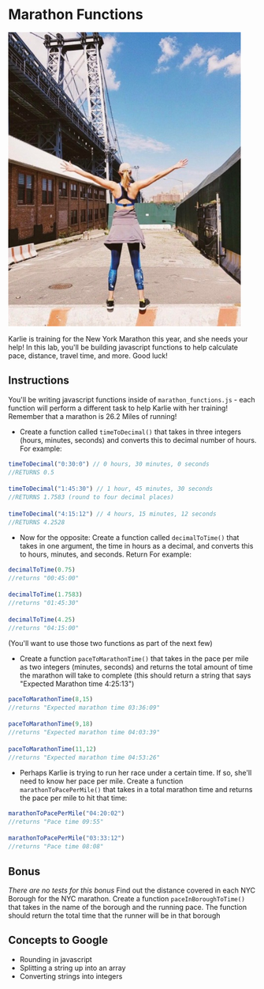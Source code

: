 # Marathon Functions

![Karlie](karlie-run.jpg)

Karlie is training for the New York Marathon this year, and she needs your help! In this lab, you'll be building javascript functions to help calculate pace, distance, travel time, and more. Good luck!

## Instructions

You'll be writing javascript functions inside of `marathon_functions.js` - each function will perform a different task to help Karlie with her training! Remember that a marathon is 26.2 Miles of running!

+ Create a function called `timeToDecimal()` that takes in three integers (hours, minutes, seconds) and converts this to decimal number of hours. For example:

```js
timeToDecimal("0:30:0") // 0 hours, 30 minutes, 0 seconds
//RETURNS 0.5

timeToDecimal("1:45:30") // 1 hour, 45 minutes, 30 seconds
//RETURNS 1.7583 (round to four decimal places)

timeToDecimal("4:15:12") // 4 hours, 15 minutes, 12 seconds
//RETURNS 4.2528
```

+ Now for the opposite: Create a function called `decimalToTime()` that takes in one argument, the time in hours as a decimal, and converts this to hours, minutes, and seconds. Return For example:

```js
decimalToTime(0.75)
//returns "00:45:00"

decimalToTime(1.7583)
//returns "01:45:30"

decimalToTime(4.25)
//returns "04:15:00"
```

(You'll want to use those two functions as part of the next few)

+ Create a function `paceToMarathonTime()` that takes in the pace per mile as two integers (minutes, seconds) and returns the total amount of time the marathon will take to complete (this should return a string that says "Expected Marathon time 4:25:13")

```js
paceToMarathonTime(8,15)
//returns "Expected marathon time 03:36:09"

paceToMarathonTime(9,18)
//returns "Expected marathon time 04:03:39"

paceToMarathonTime(11,12)
//returns "Expected marathon time 04:53:26"
```

+ Perhaps Karlie is trying to run her race under a certain time. If so, she'll need to know her pace per mile. Create a function `marathonToPacePerMile()` that takes in a total marathon time and returns the pace per mile to hit that time:

```js
marathonToPacePerMile("04:20:02")
//returns "Pace time 09:55"

marathonToPacePerMile("03:33:12")
//returns "Pace time 08:08"
```
## Bonus
*There are no tests for this bonus*
Find out the distance covered in each NYC Borough for the NYC marathon. Create a function `paceInBoroughToTime()` that takes in the name of the borough and the running pace. The function should return the total time that the runner will be in that borough

## Concepts to Google

+ Rounding in javascript
+ Splitting a string up into an array
+ Converting strings into integers
